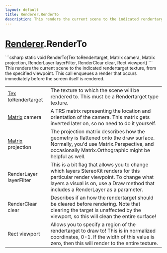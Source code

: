 ```yaml
---
layout: default
title: Renderer.RenderTo
description: This renders the current scene to the indicated rendertarget texture, from the specified viewpoint. This call enqueues a render that occurs immediately before the screen itself is rendered.
---
```

# [Renderer]({{site.url}}/Pages/Reference/Renderer.html).RenderTo

<div class='signature' markdown='1'>
```csharp
static void RenderTo(Tex toRendertarget, Matrix camera, Matrix projection, RenderLayer layerFilter, RenderClear clear, Rect viewport)
```
This renders the current scene to the indicated
rendertarget texture, from the specified viewpoint. This call
enqueues a render that occurs immediately before the screen
itself is rendered.
</div>

|  |  |
|--|--|
|[Tex]({{site.url}}/Pages/Reference/Tex.html) toRendertarget|The texture to which the scene will             be rendered to. This must be a Rendertarget type texture.|
|[Matrix]({{site.url}}/Pages/Reference/Matrix.html) camera|A TRS matrix representing the location and             orientation of the camera. This matrix gets inverted later on, so             no need to do it yourself.|
|[Matrix]({{site.url}}/Pages/Reference/Matrix.html) projection|The projection matrix describes how the             geometry is flattened onto the draw surface. Normally, you'd use              Matrix.Perspective, and occasionally Matrix.Orthographic might be             helpful as well.|
|RenderLayer layerFilter|This is a bit flag that allows you to             change which layers StereoKit renders for this particular render             viewpoint. To change what layers a visual is on, use a Draw             method that includes a RenderLayer as a parameter.|
|RenderClear clear|Describes if an how the rendertarget should             be cleared before rendering. Note that clearing the target is             unaffected by the viewport, so this will clean the entire              surface!|
|Rect viewport|Allows you to specify a region of the             rendertarget to draw to! This is in normalized coordinates, 0-1.             If the width of this value is zero, then this will render to the             entire texture.|




